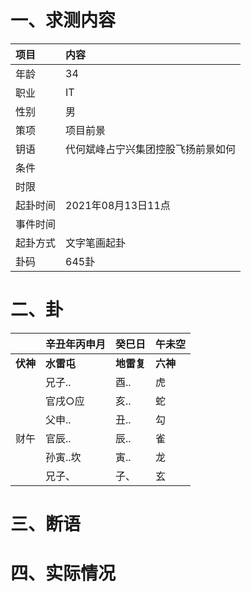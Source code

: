 # 一、求测内容

| 项目     | 内容                               |
| :------- | :--------------------------------- |
| 年龄     | 34                                 |
| 职业     | IT                                 |
| 性别     | 男                                 |
| 策项     | 项目前景                           |
| 钥语     | 代何斌峰占宁兴集团控股飞扬前景如何 |
| 条件     |                                    |
| 时限     |                                    |
| 起卦时间 | 2021年08月13日11点                 |
| 事件时间 |                                    |
| 起卦方式 | 文字笔画起卦                       |
| 卦码     | 645卦                              |

# 二、卦

|                | 辛丑年丙申月     | 癸巳日           | 午未空         |
| :------------- | :--------------- | :--------------- | :------------- |
| **伏神** | **水雷屯** | **地雷复** | **六神** |
|                | 兄子..           | 酉..             | 虎             |
|                | 官戌○应         | 亥..             | 蛇             |
|                | 父申..           | 丑..             | 勾             |
| 财午           | 官辰..           | 辰..             | 雀             |
|                | 孙寅..坎         | 寅..             | 龙             |
|                | 兄子、           | 子、             | 玄             |

# 三、断语

# 四、实际情况

